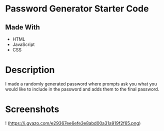 # Password Generator Starter Code

## Made With
  * HTML
  * JavaScript
  * CSS

# Description
I made a randomly generated password where prompts ask you what you would like to include in the password and adds them to the final password.

# Screenshots
! (https://i.gyazo.com/e29367ee6efe3e8abd00a31a919f2f65.png)
